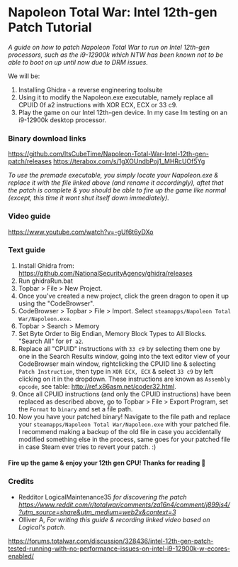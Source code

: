 <!-- Compile to html with https://markdowntohtml.com/ -->

# Napoleon Total War: Intel 12th-gen Patch Tutorial
*A guide on how to patch Napoleon Total War to run on Intel 12th-gen processors, such as the i9-12900k which NTW has been known not to be able to boot on up until now due to DRM issues.*


We will be:
1. Installing Ghidra - a reverse engineering toolsuite
2. Using it to modify the Napoleon.exe executable, namely replace all CPUID 0f a2 instructions with XOR ECX, ECX or 33 c9.
3. Play the game on our Intel 12th-gen device. In my case Im testing on an i9-12900k desktop processor.

### Binary download links

https://github.com/ItsCubeTime/Napoleon-Total-War-Intel-12th-gen-patch/releases
https://terabox.com/s/1gXOUndbPoj1_MHRcUOf5Yg

*To use the premade executable, you simply locate your Napoleon.exe & replace it with the file linked above (and rename it accordingly), aftet that the patch is complete & you should be able to fire up the game like normal (except, this time it wont shut itself down immediately).*

### Video guide

https://www.youtube.com/watch?v=-gUf6t6yDXo

### Text guide

1. Install Ghidra from: https://github.com/NationalSecurityAgency/ghidra/releases
2. Run ghidraRun.bat
3. Topbar > File > New Project.
4. Once you've created a new project, click the green dragon to open it up using the "CodeBrowser".
5. CodeBrowser > Topbar > File > Import. Select  `steamapps/Napoleon Total War/Napoleon.exe`.
6. Topbar > Search > Memory
7. Set Byte Order to Big Endian, Memory Block Types to All Blocks. "Search All" for `0f a2`.
8. Replace all "CPUID" instructions with `33 c9` by selecting them one by one in the Search Results window, going into the text editor view of your CodeBrowser main window, rightclicking the CPUID line & selecting `Patch Instruction`, then type in `XOR ECX, ECX` & select `33 c9` by left clicking on it in the dropdown. These instructions are known as `Assembly opcode`, see table: http://ref.x86asm.net/coder32.html.
8. Once all CPUID instructions (and only the CPUID instructions) have been replaced as described above, go to Topbar > File > Export Program, set the `Format` to `binary` and set a file path.
10. Now you have your patched binary! Navigate to the file path and replace your `steamapps/Napoleon Total War/Napoleon.exe` with your patched file. I recommend making a backup of the old file in case you accidentally modified something else in the process, same goes for your patched file in case Steam ever tries to revert your patch. :)


#### Fire up the game & enjoy your 12th gen CPU! Thanks for reading 💖

### Credits
* Redditor LogicalMaintenance35 *for discovering the patch  https://www.reddit.com/r/totalwar/comments/za16n4/comment/j899js4/?utm_source=share&utm_medium=web2x&context=3*
* Olliver A, *For writing this guide & recording linked video based on Logical's patch.*

https://forums.totalwar.com/discussion/328436/intel-12th-gen-patch-tested-running-with-no-performance-issues-on-intel-i9-12900k-w-ecores-enabled/
